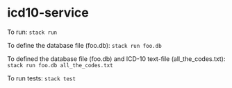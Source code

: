 # icd10-service

To run: `stack run`

To define the database file (foo.db): `stack run foo.db`

To defined the database file (foo.db) and ICD-10 text-file (all_the_codes.txt): `stack run foo.db all_the_codes.txt`

To run tests: `stack test`